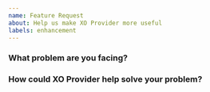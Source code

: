 ```yaml
---
name: Feature Request
about: Help us make XO Provider more useful
labels: enhancement
---
```

<!--
Thank you for helping to improve XO Provider!

Please be sure to search for open issues before raising a new one. We use issues
for bug reports and feature requests. Please find us at https://slack.crossplane.io
for questions, support, and discussion.
-->

### What problem are you facing?
<!--
Please tell us a little about your use case - it's okay if it's hypothetical!
Leading with this context helps frame the feature request so we can ensure we
implement it sensibly.
--->

### How could XO Provider help solve your problem?
<!--
Let us know how you think XO Provider could help with your use case.
-->
